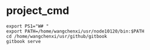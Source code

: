 # project_cmd

```shell
export PS1="W# "
export PATH=/home/wangchenxi/usr/node10120/bin:$PATH
cd /home/wangchenxi/usr/github/gitbook
gitbook serve

```

